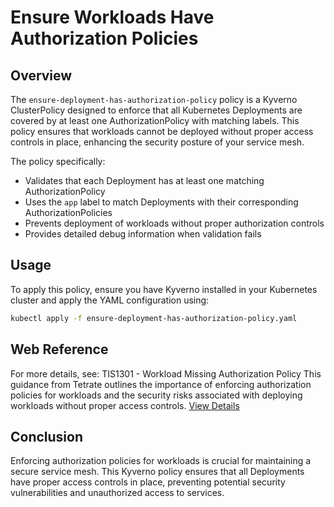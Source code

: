 # Ensure Workloads Have Authorization Policies
## Overview
The `ensure-deployment-has-authorization-policy` policy is a Kyverno ClusterPolicy designed to enforce that all Kubernetes Deployments are covered by at least one AuthorizationPolicy with matching labels. This policy ensures that workloads cannot be deployed without proper access controls in place, enhancing the security posture of your service mesh.

The policy specifically:
- Validates that each Deployment has at least one matching AuthorizationPolicy
- Uses the `app` label to match Deployments with their corresponding AuthorizationPolicies
- Prevents deployment of workloads without proper authorization controls
- Provides detailed debug information when validation fails

## Usage
To apply this policy, ensure you have Kyverno installed in your Kubernetes cluster and apply the YAML configuration using:
```bash
kubectl apply -f ensure-deployment-has-authorization-policy.yaml
```

## Web Reference
For more details, see:
TIS1301 - Workload Missing Authorization Policy
This guidance from Tetrate outlines the importance of enforcing authorization policies for workloads and the security risks associated with deploying workloads without proper access controls.
[View Details](https://docs.tetrate.io/istio-subscription/tools/tca/analysis/TIS1301)

## Conclusion
Enforcing authorization policies for workloads is crucial for maintaining a secure service mesh. This Kyverno policy ensures that all Deployments have proper access controls in place, preventing potential security vulnerabilities and unauthorized access to services.
